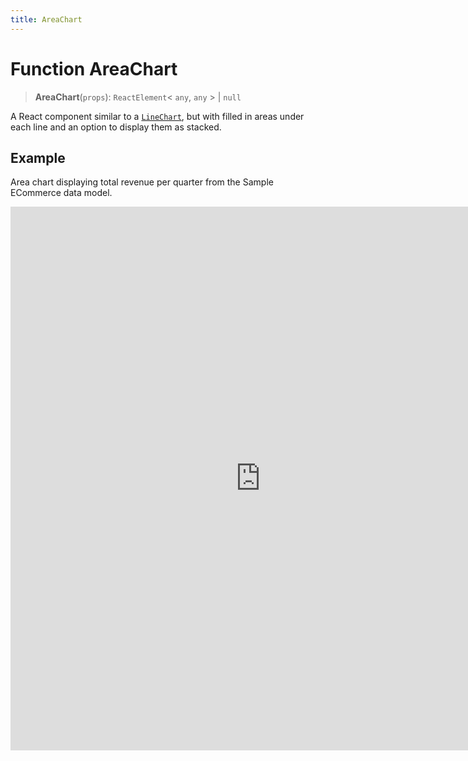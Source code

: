 ```yaml
---
title: AreaChart
---
```


# Function AreaChart

> **AreaChart**(`props`): `ReactElement`\< `any`, `any` \> \| `null`

A React component similar to a [`LineChart`](function.LineChart.md),
but with filled in areas under each line and an option to display them as stacked.

## Example

Area chart displaying total revenue per quarter from the Sample ECommerce data model.

<iframe
 src='https://csdk-playground.sisense.com/?example=charts%2Farea-chart&mode=docs'
 width=800
 height=870
 style='border:none;'
/>

Additional Area Chart examples:

- [Stacked Area Chart](https://www.sisense.com/platform/compose-sdk/playground/?example=charts%2Farea-chart-stacked)
- [Stacked Percentage Area Chart](https://www.sisense.com/platform/compose-sdk/playground/?example=charts%2Farea-chart-stacked100)

## Parameters

| Parameter | Type | Description |
| :------ | :------ | :------ |
| `props` | [`AreaChartProps`](../interfaces/interface.AreaChartProps.md) | Area chart properties |

## Returns

`ReactElement`\< `any`, `any` \> \| `null`

Area Chart component
